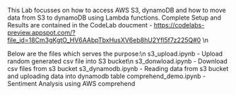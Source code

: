 This Lab focusses on how to access AWS S3, dynamoDB and how to move data from S3 to dynamoDB using Lambda functions. Complete Setup and Results are contained in the CodeLab doucment - https://codelabs-preview.appspot.com/?file_id=18Cm3gKgtO_HV6AAbpTbxHusXV6eb8hU2Yfl5f7z225Q#0 \n

Below are the files which serves the purpose:\n
s3_upload.ipynb - Upload random generated csv file into S3 bucket\n
s3_donwload.ipynb - Download csv files from s3 bucket
s3_dynamodb.ipynb - Reading data from s3 bucket and uploading data into dynamodb table
comprehend_demo.ipynb - Sentiment Analysis using AWS comprehend
